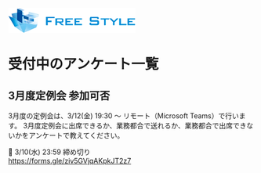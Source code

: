 ![](./logo.png)

# 受付中のアンケート一覧

## 3月度定例会 参加可否

3月度の定例会は、3/12(金) 19:30 ～ リモート（Microsoft Teams）で行います。
3月度定例会に出席できるか、業務都合で送れるか、業務都合で出席できないかをアンケートで教えてください。

📅 3/10(水) 23:59 締め切り  
https://forms.gle/ziv5GVjqAKpkJT2z7  
